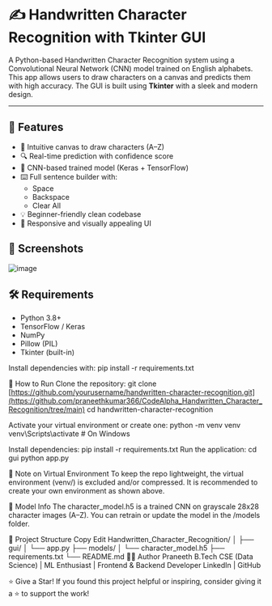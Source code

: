 # ✍️ Handwritten Character Recognition with Tkinter GUI

A Python-based Handwritten Character Recognition system using a Convolutional Neural Network (CNN) model trained on English alphabets. This app allows users to draw characters on a canvas and predicts them with high accuracy. The GUI is built using **Tkinter** with a sleek and modern design.

---

## 🚀 Features

- 🎨 Intuitive canvas to draw characters (A–Z)
- 🔍 Real-time prediction with confidence score
- 🧠 CNN-based trained model (Keras + TensorFlow)
- ⌨️ Full sentence builder with:
  - Space
  - Backspace
  - Clear All
- 💡 Beginner-friendly clean codebase
- 🎯 Responsive and visually appealing UI



## 📸 Screenshots

![image](https://github.com/user-attachments/assets/bb3ee2d2-9f3d-4819-84ba-b867bbb11da1)


## 🛠️ Requirements

- Python 3.8+
- TensorFlow / Keras
- NumPy
- Pillow (PIL)
- Tkinter (built-in)

Install dependencies with:
pip install -r requirements.txt

🧪 How to Run
Clone the repository:
git clone [https://github.com/yourusername/handwritten-character-recognition.git](https://github.com/praneethkumar366/CodeAlpha_Handwritten_Character_Recognition/tree/main)
cd handwritten-character-recognition

Activate your virtual environment or create one:
python -m venv venv
venv\Scripts\activate  # On Windows

Install dependencies:
pip install -r requirements.txt
Run the application:
cd gui
python app.py

📁 Note on Virtual Environment
To keep the repo lightweight, the virtual environment (venv/) is excluded and/or compressed. It is recommended to create your own environment as shown above.

🤖 Model Info
The character_model.h5 is a trained CNN on grayscale 28x28 character images (A–Z). You can retrain or update the model in the /models folder.

📌 Project Structure
Copy
Edit
Handwritten_Character_Recognition/
│
├── gui/
│   └── app.py
├── models/
│   └── character_model.h5
├── requirements.txt
└── README.md
👨‍🎓 Author
Praneeth
B.Tech CSE (Data Science) | ML Enthusiast | Frontend & Backend Developer
LinkedIn | GitHub

⭐️ Give a Star!
If you found this project helpful or inspiring, consider giving it a ⭐️ to support the work!
